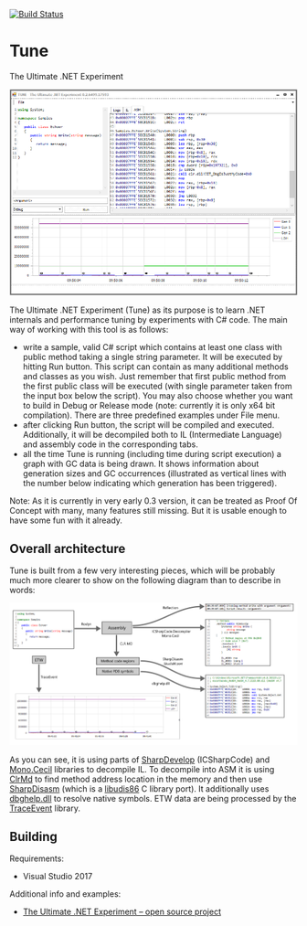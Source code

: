 [![Build Status](https://gritstep.visualstudio.com/Tune/_apis/build/status/kkokosa.Tune)](https://gritstep.visualstudio.com/Tune/_build/latest?definitionId=1)

# Tune
The Ultimate .NET Experiment

![Example Tune screenshot](/doc/tune_screenshot01.png)

The Ultimate .NET Experiment (Tune) as its purpose is to learn .NET internals and performance tuning by experiments with C# code. The main way of working with this tool is as follows:
* write a sample, valid C# script which contains at least one class with public method taking a single string parameter. It will be executed by hitting Run button. This script can contain as many additional methods and classes as you wish. Just remember that first public method from the first public class will be executed (with single parameter taken from the input box below the script). You may also choose whether you want to build in Debug or Release mode (note: currently it is only x64 bit compilation). There are three predefined examples under File menu.
* after clicking Run button, the script will be compiled and executed. Additionally, it will be decompiled both to IL (Intermediate Language) and assembly code in the corresponding tabs.
* all the time Tune is running (including time during script execution) a graph with GC data is being drawn. It shows information about generation sizes and GC occurrences (illustrated as vertical lines with the number below indicating which generation has been triggered).

Note: As it is currently in very early 0.3 version, it can be treated as Proof Of Concept with many, many features still missing. But it is usable enough to have some fun with it already.

## Overall architecture

Tune is built from a few very interesting pieces, which will be probably much more clearer to show on the following diagram than to describe in words:

![Tune architecture](/doc/tune_architecture.png)

As you can see, it is using parts of [SharpDevelop](http://www.icsharpcode.net/) (ICSharpCode) and [Mono.Cecil](http://www.mono-project.com/docs/tools+libraries/libraries/Mono.Cecil/) libraries to decompile IL. To decompile into ASM it is using [ClrMd](https://github.com/Microsoft/clrmd) to find method address location in the memory and then use [SharpDisasm](https://sharpdisasm.codeplex.com/) (which is a [libudis86](http://udis86.sourceforge.net/) C library port). It additionally uses [dbghelp.dll](https://msdn.microsoft.com/en-us/library/windows/desktop/ms679309) to resolve native symbols. ETW data are being processed by the [TraceEvent](https://www.nuget.org/packages/Microsoft.Diagnostics.Tracing.TraceEvent/) library.

## Building

Requirements:
* Visual Studio 2017

Additional info and examples:
* [The Ultimate .NET Experiment – open source project](http://tooslowexception.com/the-ultimate-net-experiment-project/)
